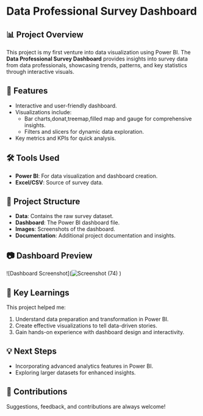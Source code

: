 # Data Professional Survey Dashboard  

## 📊 Project Overview  
This project is my first venture into data visualization using Power BI. The **Data Professional Survey Dashboard** provides insights into survey data from data professionals, showcasing trends, patterns, and key statistics through interactive visuals.  

## 🚀 Features  
- Interactive and user-friendly dashboard.  
- Visualizations include:  
  - Bar charts,donat,treemap,filled map and gauge for comprehensive insights.  
  - Filters and slicers for dynamic data exploration.  
- Key metrics and KPIs for quick analysis.  

## 🛠️ Tools Used  
- **Power BI**: For data visualization and dashboard creation.  
- **Excel/CSV**: Source of survey data.  

## 📂 Project Structure  
- **Data**: Contains the raw survey dataset.  
- **Dashboard**: The Power BI dashboard file.  
- **Images**: Screenshots of the dashboard.  
- **Documentation**: Additional project documentation and insights.  

## 📷 Dashboard Preview  
![Dashboard Screenshot](![Screenshot (74)](https://github.com/user-attachments/assets/c65eb96f-c9d5-455e-817d-ea3c1bfc04ec)
)  

## 🌟 Key Learnings  
This project helped me:  
1. Understand data preparation and transformation in Power BI.  
2. Create effective visualizations to tell data-driven stories.  
3. Gain hands-on experience with dashboard design and interactivity.  

## 💡 Next Steps  
- Incorporating advanced analytics features in Power BI.  
- Exploring larger datasets for enhanced insights.  

## 🤝 Contributions  
Suggestions, feedback, and contributions are always welcome!  

